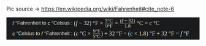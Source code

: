 Pic source -> https://en.wikipedia.org/wiki/Fahrenheit#cite_note-6

![alt-text](https://github.com/jissatsu/randAlgo/blob/master/fahrenheit/wiki-fahrenheit.png)
